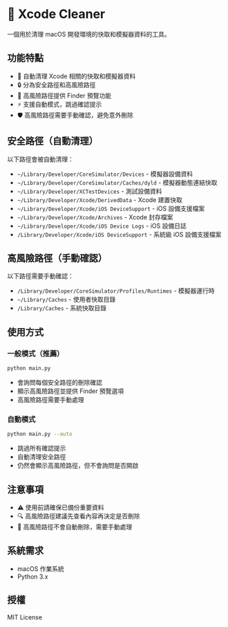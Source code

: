 # 🧼 Xcode Cleaner

一個用於清理 macOS 開發環境的快取和模擬器資料的工具。

## 功能特點

- 🚀 自動清理 Xcode 相關的快取和模擬器資料
- 🔒 分為安全路徑和高風險路徑
- 👀 高風險路徑提供 Finder 預覽功能
- ⚡ 支援自動模式，跳過確認提示
- 🛡️ 高風險路徑需要手動確認，避免意外刪除

## 安全路徑（自動清理）

以下路徑會被自動清理：

- `~/Library/Developer/CoreSimulator/Devices` - 模擬器設備資料
- `~/Library/Developer/CoreSimulator/Caches/dyld` - 模擬器動態連結快取
- `~/Library/Developer/XCTestDevices` - 測試設備資料
- `~/Library/Developer/Xcode/DerivedData` - Xcode 建置快取
- `~/Library/Developer/Xcode/iOS DeviceSupport` - iOS 設備支援檔案
- `~/Library/Developer/Xcode/Archives` - Xcode 封存檔案
- `~/Library/Developer/Xcode/iOS Device Logs` - iOS 設備日誌
- `/Library/Developer/Xcode/iOS DeviceSupport` - 系統級 iOS 設備支援檔案

## 高風險路徑（手動確認）

以下路徑需要手動確認：

- `/Library/Developer/CoreSimulator/Profiles/Runtimes` - 模擬器運行時
- `~/Library/Caches` - 使用者快取目錄
- `/Library/Caches` - 系統快取目錄

## 使用方式

### 一般模式（推薦）

```bash
python main.py
```

- 會詢問每個安全路徑的刪除確認
- 顯示高風險路徑並提供 Finder 預覽選項
- 高風險路徑需要手動處理

### 自動模式

```bash
python main.py --auto
```

- 跳過所有確認提示
- 自動清理安全路徑
- 仍然會顯示高風險路徑，但不會詢問是否開啟

## 注意事項

- ⚠️ 使用前請確保已備份重要資料
- 🔍 高風險路徑建議先查看內容再決定是否刪除
- 🚫 高風險路徑不會自動刪除，需要手動處理

## 系統需求

- macOS 作業系統
- Python 3.x

## 授權

MIT License
